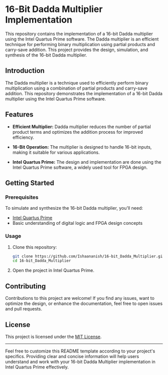 
# 16-Bit Dadda Multiplier Implementation

This repository contains the implementation of a 16-bit Dadda multiplier using the Intel Quartus Prime software. The Dadda multiplier is an efficient technique for performing binary multiplication using partial products and carry-save addition. This project provides the design, simulation, and synthesis of the 16-bit Dadda multiplier.


## Introduction

The Dadda multiplier is a technique used to efficiently perform binary multiplication using a combination of partial products and carry-save addition. This repository demonstrates the implementation of a 16-bit Dadda multiplier using the Intel Quartus Prime software.

## Features

- **Efficient Multiplier:** Dadda multiplier reduces the number of partial product terms and optimizes the addition process for improved efficiency.

- **16-Bit Operation:** The multiplier is designed to handle 16-bit inputs, making it suitable for various applications.

- **Intel Quartus Prime:** The design and implementation are done using the Intel Quartus Prime software, a widely used tool for FPGA design.

## Getting Started

### Prerequisites

To simulate and synthesize the 16-bit Dadda multiplier, you'll need:

- [Intel Quartus Prime](https://www.intel.com/content/www/us/en/software/programmable/quartus-prime/overview.html)
- Basic understanding of digital logic and FPGA design concepts

### Usage

1. Clone this repository:

   ```bash
   git clone https://github.com/Ishaananish/16-bit_Dadda_Multiplier.git
   cd 16-bit_Dadda_Multiplier
   ```

2. Open the project in Intel Quartus Prime.


## Contributing

Contributions to this project are welcome! If you find any issues, want to optimize the design, or enhance the documentation, feel free to open issues and pull requests.

## License

This project is licensed under the [MIT License](LICENSE).

---

Feel free to customize this README template according to your project's specifics. Providing clear and concise information will help users understand and work with your 16-bit Dadda Multiplier implementation in Intel Quartus Prime effectively.

